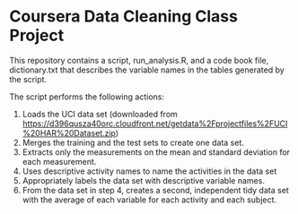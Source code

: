 # Coursera Data Cleaning Class Project

This repository contains a script, run_analysis.R, and a code book file, dictionary.txt 
that describes the variable names in the tables generated by the script. 

The script performs the following actions:  

1. Loads the UCI data set (downloaded from https://d396qusza40orc.cloudfront.net/getdata%2Fprojectfiles%2FUCI%20HAR%20Dataset.zip) 
2. Merges the training and the test sets to create one data set.
3. Extracts only the measurements on the mean and standard deviation for each measurement. 
4. Uses descriptive activity names to name the activities in the data set
5. Appropriately labels the data set with descriptive variable names. 
6. From the data set in step 4, creates a second, independent tidy data set with the average of each variable for each activity and each subject.
